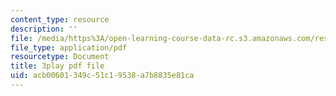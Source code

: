 ```yaml
---
content_type: resource
description: ''
file: /media/https%3A/open-learning-course-data-rc.s3.amazonaws.com/res-tll-004-stem-concept-videos-fall-2013/acb00601349c51c19538a7b8835e81ca_NlSKAbefDTA.pdf
file_type: application/pdf
resourcetype: Document
title: 3play pdf file
uid: acb00601-349c-51c1-9538-a7b8835e81ca
---
```


